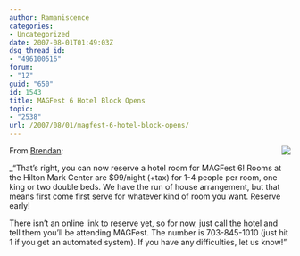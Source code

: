```yaml
---
author: Ramaniscence
categories:
- Uncategorized
date: 2007-08-01T01:49:03Z
dsq_thread_id:
- "496100516"
forum:
- "12"
guid: "650"
id: 1543
title: MAGFest 6 Hotel Block Opens
topic:
- "2538"
url: /2007/08/01/magfest-6-hotel-block-opens/
---
```


<img border="0" align="right" src="http://h.xerol.org/i/m6hotel.jpg" />From [Brendan](http://magfest.org/forum_message.php?forum_id=2&thread_id=498):

_&#8220;That&#8217;s right, you can now reserve a hotel room for MAGFest 6! Rooms at the Hilton Mark Center are $99/night (+tax) for 1-4 people per room, one king or two double beds. We have the run of house arrangement, but that means first come first serve for whatever kind of room you want. Reserve early!</p> 

There isn&#8217;t an online link to reserve yet, so for now, just call the hotel and tell them you&#8217;ll be attending MAGFest. The number is 703-845-1010 (just hit 1 if you get an automated system). If you have any difficulties, let us know!&#8221;</em>